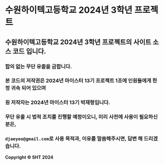 # __수원하이텍고등학교 2024년 3학년 프로젝트__
## 수원하이텍고등학교 2024년 3학년 프로젝트의 사이트 소스 코드 입니다.
### **__합의 없는 무단 유츨을 금합니다.__**

### 본 코드의 저작권은 2024년 마이스터 13기 프로젝트 1조에 인원들에게 한정 귀속 되어 있으며


### 원 저작자는 2024년 마이스터 13기 박재형입니다.
### 무단 유출 시 법적 조치를 진행할 예정이오니, 미리 사전에 사용이 필요하신 분은,
### `djaeyeo@gmail.com`로 사용 목적과, 이유를 말씀해주시면, 답변 해 드리겠습니다.

**Copyright © SHT 2024**

